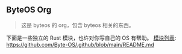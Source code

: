 ## ByteOS Org

> 这是 byteos 的 org，包含 byteos 相关的东西。

下面是一些独立的 Rust 模块，也许对你写自己的 OS 有帮助。
[模块列表](https://github.com/Byte-OS/.github/blob/main/README.md): https://github.com/Byte-OS/.github/blob/main/README.md
